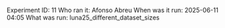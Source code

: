 Experiment ID: 11
Who ran it: Afonso Abreu
When was it run: 2025-06-11 04:05
What was run: luna25_different_dataset_sizes
